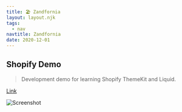 ```yaml
---
title: 🏖️ Zandfornia
layout: layout.njk
tags:
  - nav
navtitle: Zandfornia
date: 2020-12-01
---
```


## Shopify Demo

> Development demo for learning Shopify ThemeKit and Liquid.

[Link](https://www.zandfornia.com)

![Screenshot](../img/zandfornia.png)
